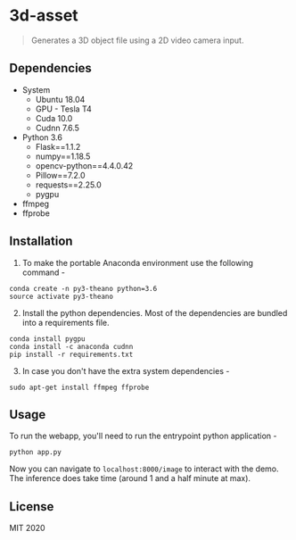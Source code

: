 # 3d-asset

> Generates a 3D object file using a 2D video camera input. 

## Dependencies
- System
  - Ubuntu 18.04
  - GPU - Tesla T4
  - Cuda 10.0
  - Cudnn 7.6.5
- Python 3.6
  - Flask==1.1.2
  - numpy==1.18.5
  - opencv-python==4.4.0.42
  - Pillow==7.2.0
  - requests==2.25.0
  - pygpu
- ffmpeg 
- ffprobe

## Installation
1. To make the portable Anaconda environment use the following command - 
```
conda create -n py3-theano python=3.6
source activate py3-theano
```

2. Install the python dependencies. Most of the dependencies are bundled into a requirements file.
```
conda install pygpu
conda install -c anaconda cudnn
pip install -r requirements.txt
```

3. In case you don't have the extra system dependencies - 
```
sudo apt-get install ffmpeg ffprobe
```

## Usage
To run the webapp, you'll need to run the entrypoint python application - 
```
python app.py
```

Now you can navigate to `localhost:8000/image` to interact with the demo. The inference does take time (around 1 and a half minute at max).

## License
MIT 2020
